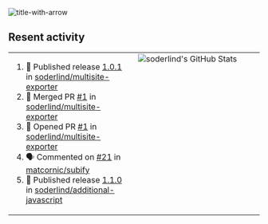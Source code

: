 
![title-with-arrow](https://github.com/soderlind/soderlind/assets/1649452/0f685042-97c3-46ba-b290-804d07f05370)



## Resent activity

<table width="100%" border="0"><tr><td width="49%">

<!--START_SECTION:activity-->
1. 🚀 Published release [1.0.1](https://github.com/soderlind/multisite-exporter/releases/tag/1.0.1) in [soderlind/multisite-exporter](https://github.com/soderlind/multisite-exporter)
2. 🎉 Merged PR [#1](https://github.com/soderlind/multisite-exporter/pull/1) in [soderlind/multisite-exporter](https://github.com/soderlind/multisite-exporter)
3. 💪 Opened PR [#1](https://github.com/soderlind/multisite-exporter/pull/1) in [soderlind/multisite-exporter](https://github.com/soderlind/multisite-exporter)
4. 🗣 Commented on [#21](https://github.com/matcornic/subify/issues/21#issuecomment-2832760944) in [matcornic/subify](https://github.com/matcornic/subify)
5. 🚀 Published release [1.1.0](https://github.com/soderlind/additional-javascript/releases/tag/1.1.0) in [soderlind/additional-javascript](https://github.com/soderlind/additional-javascript)
<!--END_SECTION:activity-->
  </td>
<td width="49%" valign="top">
     <img  alt="soderlind's GitHub Stats" src="https://awesome-github-stats.azurewebsites.net/user-stats/soderlind?cardType=octocat&theme=github&preferLogin=false&Title=FFFFFF&Border=FFFFFF" />
</td></tr></table>


<!-- ![](./profile-3d-contrib/profile-green-animate.svg) -->


